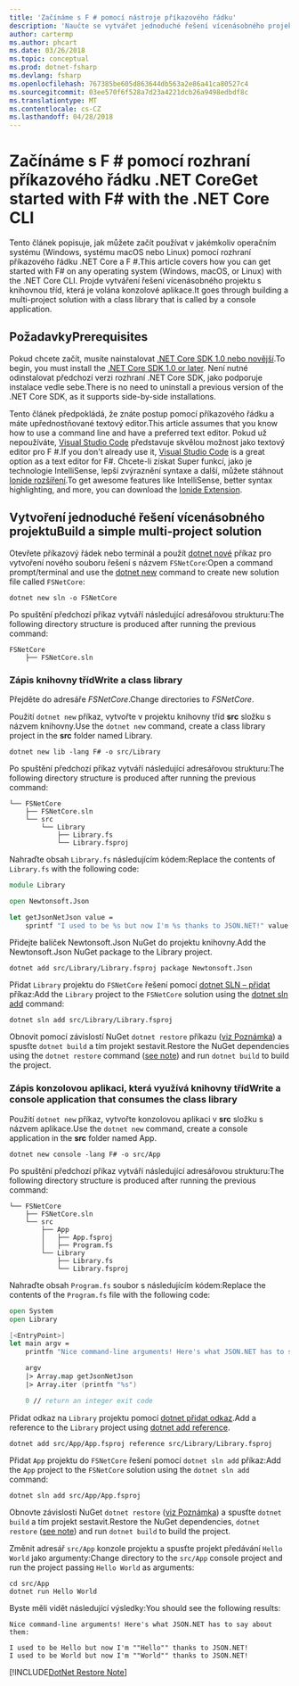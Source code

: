 ```yaml
---
title: 'Začínáme s F # pomocí nástroje příkazového řádku'
description: 'Naučte se vytvářet jednoduché řešení vícenásobného projektu na F # pomocí rozhraní příkazového řádku .NET Core v jakémkoliv operačním systému (Windows, systému macOs nebo Linux).'
author: cartermp
ms.author: phcart
ms.date: 03/26/2018
ms.topic: conceptual
ms.prod: dotnet-fsharp
ms.devlang: fsharp
ms.openlocfilehash: 767385be605d863644db563a2e86a41ca80527c4
ms.sourcegitcommit: 03ee570f6f528a7d23a4221dcb26a9498edbdf8c
ms.translationtype: MT
ms.contentlocale: cs-CZ
ms.lasthandoff: 04/28/2018
---
```

# <a name="get-started-with-f-with-the-net-core-cli"></a><span data-ttu-id="7b758-103">Začínáme s F # pomocí rozhraní příkazového řádku .NET Core</span><span class="sxs-lookup"><span data-stu-id="7b758-103">Get started with F# with the .NET Core CLI</span></span>

<span data-ttu-id="7b758-104">Tento článek popisuje, jak můžete začít používat v jakémkoliv operačním systému (Windows, systému macOS nebo Linux) pomocí rozhraní příkazového řádku .NET Core a F #.</span><span class="sxs-lookup"><span data-stu-id="7b758-104">This article covers how you can get started with F# on any operating system (Windows, macOS, or Linux) with the .NET Core CLI.</span></span> <span data-ttu-id="7b758-105">Projde vytváření řešení vícenásobného projektu s knihovnou tříd, která je volána konzolové aplikace.</span><span class="sxs-lookup"><span data-stu-id="7b758-105">It goes through building a multi-project solution with a class library that is called by a console application.</span></span>

## <a name="prerequisites"></a><span data-ttu-id="7b758-106">Požadavky</span><span class="sxs-lookup"><span data-stu-id="7b758-106">Prerequisites</span></span>

<span data-ttu-id="7b758-107">Pokud chcete začít, musíte nainstalovat [.NET Core SDK 1.0 nebo novější](https://www.microsoft.com/net/download/).</span><span class="sxs-lookup"><span data-stu-id="7b758-107">To begin, you must install the [.NET Core SDK 1.0 or later](https://www.microsoft.com/net/download/).</span></span> <span data-ttu-id="7b758-108">Není nutné odinstalovat předchozí verzi rozhraní .NET Core SDK, jako podporuje instalace vedle sebe.</span><span class="sxs-lookup"><span data-stu-id="7b758-108">There is no need to uninstall a previous version of the .NET Core SDK, as it supports side-by-side installations.</span></span>

<span data-ttu-id="7b758-109">Tento článek předpokládá, že znáte postup pomocí příkazového řádku a máte upřednostňované textový editor.</span><span class="sxs-lookup"><span data-stu-id="7b758-109">This article assumes that you know how to use a command line and have a preferred text editor.</span></span> <span data-ttu-id="7b758-110">Pokud už nepoužíváte, [Visual Studio Code](https://code.visualstudio.com) představuje skvělou možnost jako textový editor pro F #.</span><span class="sxs-lookup"><span data-stu-id="7b758-110">If you don't already use it, [Visual Studio Code](https://code.visualstudio.com) is a great option as a text editor for F#.</span></span> <span data-ttu-id="7b758-111">Chcete-li získat Super funkcí, jako je technologie IntelliSense, lepší zvýraznění syntaxe a další, můžete stáhnout [Ionide rozšíření](https://marketplace.visualstudio.com/items?itemName=Ionide.Ionide-fsharp).</span><span class="sxs-lookup"><span data-stu-id="7b758-111">To get awesome features like IntelliSense, better syntax highlighting, and more, you can download the [Ionide Extension](https://marketplace.visualstudio.com/items?itemName=Ionide.Ionide-fsharp).</span></span>

## <a name="build-a-simple-multi-project-solution"></a><span data-ttu-id="7b758-112">Vytvoření jednoduché řešení vícenásobného projektu</span><span class="sxs-lookup"><span data-stu-id="7b758-112">Build a simple multi-project solution</span></span>

<span data-ttu-id="7b758-113">Otevřete příkazový řádek nebo terminál a použít [dotnet nové](../../core/tools/dotnet-new.md) příkaz pro vytvoření nového souboru řešení s názvem `FSNetCore`:</span><span class="sxs-lookup"><span data-stu-id="7b758-113">Open a command prompt/terminal and use the [dotnet new](../../core/tools/dotnet-new.md) command to create new solution file called `FSNetCore`:</span></span>

```
dotnet new sln -o FSNetCore
```

<span data-ttu-id="7b758-114">Po spuštění předchozí příkaz vytváří následující adresářovou strukturu:</span><span class="sxs-lookup"><span data-stu-id="7b758-114">The following directory structure is produced after running the previous command:</span></span>

```
FSNetCore
    ├── FSNetCore.sln
```

### <a name="write-a-class-library"></a><span data-ttu-id="7b758-115">Zápis knihovny tříd</span><span class="sxs-lookup"><span data-stu-id="7b758-115">Write a class library</span></span>

<span data-ttu-id="7b758-116">Přejděte do adresáře *FSNetCore*.</span><span class="sxs-lookup"><span data-stu-id="7b758-116">Change directories to *FSNetCore*.</span></span>

<span data-ttu-id="7b758-117">Použití `dotnet new` příkaz, vytvořte v projektu knihovny tříd **src** složku s názvem knihovny.</span><span class="sxs-lookup"><span data-stu-id="7b758-117">Use the `dotnet new` command, create a class library project in the **src** folder named Library.</span></span>

```
dotnet new lib -lang F# -o src/Library
```

<span data-ttu-id="7b758-118">Po spuštění předchozí příkaz vytváří následující adresářovou strukturu:</span><span class="sxs-lookup"><span data-stu-id="7b758-118">The following directory structure is produced after running the previous command:</span></span>

```
└── FSNetCore
    ├── FSNetCore.sln
    └── src
        └── Library
            ├── Library.fs
            └── Library.fsproj
```

<span data-ttu-id="7b758-119">Nahraďte obsah `Library.fs` následujícím kódem:</span><span class="sxs-lookup"><span data-stu-id="7b758-119">Replace the contents of `Library.fs` with the following code:</span></span>

```fsharp
module Library

open Newtonsoft.Json

let getJsonNetJson value =
    sprintf "I used to be %s but now I'm %s thanks to JSON.NET!" value (JsonConvert.SerializeObject(value))
```

<span data-ttu-id="7b758-120">Přidejte balíček Newtonsoft.Json NuGet do projektu knihovny.</span><span class="sxs-lookup"><span data-stu-id="7b758-120">Add the Newtonsoft.Json NuGet package to the Library project.</span></span>

```
dotnet add src/Library/Library.fsproj package Newtonsoft.Json
```

<span data-ttu-id="7b758-121">Přidat `Library` projektu do `FSNetCore` řešení pomocí [dotnet SLN – přidat](../../core/tools/dotnet-sln.md) příkaz:</span><span class="sxs-lookup"><span data-stu-id="7b758-121">Add the `Library` project to the `FSNetCore` solution using the [dotnet sln add](../../core/tools/dotnet-sln.md) command:</span></span>

```
dotnet sln add src/Library/Library.fsproj
```

<span data-ttu-id="7b758-122">Obnovit pomocí závislostí NuGet `dotnet restore` příkazu ([viz Poznámka](#dotnet-restore-note)) a spusťte `dotnet build` a tím projekt sestavit.</span><span class="sxs-lookup"><span data-stu-id="7b758-122">Restore the NuGet dependencies using the `dotnet restore` command ([see note](#dotnet-restore-note)) and run `dotnet build` to build the project.</span></span>

### <a name="write-a-console-application-that-consumes-the-class-library"></a><span data-ttu-id="7b758-123">Zápis konzolovou aplikaci, která využívá knihovny tříd</span><span class="sxs-lookup"><span data-stu-id="7b758-123">Write a console application that consumes the class library</span></span>

<span data-ttu-id="7b758-124">Použití `dotnet new` příkaz, vytvořte konzolovou aplikaci v **src** složku s názvem aplikace.</span><span class="sxs-lookup"><span data-stu-id="7b758-124">Use the `dotnet new` command, create a console application in the **src** folder named App.</span></span>

```
dotnet new console -lang F# -o src/App
```

<span data-ttu-id="7b758-125">Po spuštění předchozí příkaz vytváří následující adresářovou strukturu:</span><span class="sxs-lookup"><span data-stu-id="7b758-125">The following directory structure is produced after running the previous command:</span></span>

```
└── FSNetCore
    ├── FSNetCore.sln
    └── src
        ├── App
        │   ├── App.fsproj
        │   ├── Program.fs
        └── Library
            ├── Library.fs
            └── Library.fsproj
```

<span data-ttu-id="7b758-126">Nahraďte obsah `Program.fs` soubor s následujícím kódem:</span><span class="sxs-lookup"><span data-stu-id="7b758-126">Replace the contents of the `Program.fs` file with the following code:</span></span>

```fsharp
open System
open Library

[<EntryPoint>]
let main argv =
    printfn "Nice command-line arguments! Here's what JSON.NET has to say about them:"

    argv
    |> Array.map getJsonNetJson
    |> Array.iter (printfn "%s")

    0 // return an integer exit code
```

<span data-ttu-id="7b758-127">Přidat odkaz na `Library` projektu pomocí [dotnet přidat odkaz](../../core/tools/dotnet-add-reference.md).</span><span class="sxs-lookup"><span data-stu-id="7b758-127">Add a reference to the `Library` project using [dotnet add reference](../../core/tools/dotnet-add-reference.md).</span></span>

```
dotnet add src/App/App.fsproj reference src/Library/Library.fsproj
```

<span data-ttu-id="7b758-128">Přidat `App` projektu do `FSNetCore` řešení pomocí `dotnet sln add` příkaz:</span><span class="sxs-lookup"><span data-stu-id="7b758-128">Add the `App` project to the `FSNetCore` solution using the `dotnet sln add` command:</span></span>

```
dotnet sln add src/App/App.fsproj
```

<span data-ttu-id="7b758-129">Obnovte závislosti NuGet `dotnet restore` ([viz Poznámka](#dotnet-restore-note)) a spusťte `dotnet build` a tím projekt sestavit.</span><span class="sxs-lookup"><span data-stu-id="7b758-129">Restore the NuGet dependencies, `dotnet restore` ([see note](#dotnet-restore-note)) and run `dotnet build` to build the project.</span></span>

<span data-ttu-id="7b758-130">Změnit adresář `src/App` konzole projektu a spusťte projekt předávání `Hello World` jako argumenty:</span><span class="sxs-lookup"><span data-stu-id="7b758-130">Change directory to the `src/App` console project and run the project passing `Hello World` as arguments:</span></span>

```
cd src/App
dotnet run Hello World
```

<span data-ttu-id="7b758-131">Byste měli vidět následující výsledky:</span><span class="sxs-lookup"><span data-stu-id="7b758-131">You should see the following results:</span></span>

```
Nice command-line arguments! Here's what JSON.NET has to say about them:

I used to be Hello but now I'm ""Hello"" thanks to JSON.NET!
I used to be World but now I'm ""World"" thanks to JSON.NET!
```

<a name="dotnet-restore-note"></a>
[!INCLUDE[DotNet Restore Note](~/includes/dotnet-restore-note.md)]